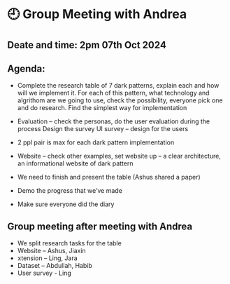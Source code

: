 # 🕘 Group Meeting with Andrea
## Deate and time: 2pm 07th Oct 2024
## Agenda: 
- Complete the research table of 7 dark patterns, explain each and how will we implement it.
For each of this pattern, what technology and algrithom are we going to use, check the possibility, everyone pick one and do research.
Find the simplest way for implementation

- Evaluation – check the personas, do the user evaluation during the process
Design the survey
UI survey – design for the users 

- 2 ppl pair is max for each dark pattern implementation

- Website – check other examples, set website up – a clear architecture, an informational website of dark pattern 

- We need to finish and present the table  (Ashus shared a paper)
- Demo the progress that we’ve made
- Make sure everyone did the diary



## Group meeting after meeting with Andrea
- We split research tasks for the table 
- Website – Ashus, Jiaxin
- xtension – Ling, Jara
- Dataset – Abdullah, Habib
- User survey - Ling





